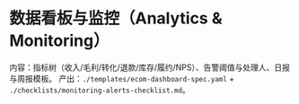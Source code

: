 # 数据看板与监控（Analytics & Monitoring）

内容：指标树（收入/毛利/转化/退款/库存/履约/NPS）、告警阈值与处理人、日报与周报模板。
产出：`./templates/ecom-dashboard-spec.yaml` + `./checklists/monitoring-alerts-checklist.md`。
